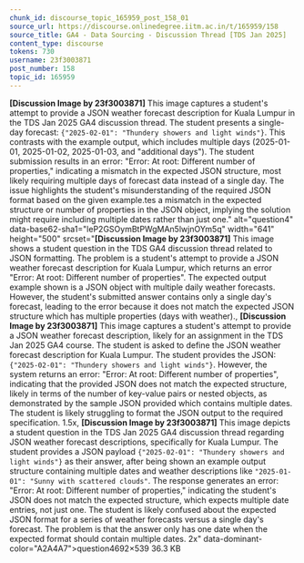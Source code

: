 ```yaml
---
chunk_id: discourse_topic_165959_post_158_01
source_url: https://discourse.onlinedegree.iitm.ac.in/t/165959/158
source_title: GA4 - Data Sourcing - Discussion Thread [TDS Jan 2025]
content_type: discourse
tokens: 730
username: 23f3003871
post_number: 158
topic_id: 165959
---
```


**[Discussion Image by 23f3003871]** This image captures a student's attempt to provide a JSON weather forecast description for Kuala Lumpur in the TDS Jan 2025 GA4 discussion thread. The student presents a single-day forecast: `{"2025-02-01": "Thundery showers and light winds"}`. This contrasts with the example output, which includes multiple days (2025-01-01, 2025-01-02, 2025-01-03, and "additional days"). The student submission results in an error: "Error: At root: Different number of properties," indicating a mismatch in the expected JSON structure, most likely requiring multiple days of forecast data instead of a single day. The issue highlights the student's misunderstanding of the required JSON format based on the given example.tes a mismatch in the expected structure or number of properties in the JSON object, implying the solution might require including multiple dates rather than just one." alt="question4" data-base62-sha1="leP2GSOymBtPWgMAn5lwjnOYm5q" width="641" height="500" srcset="**[Discussion Image by 23f3003871]** This image shows a student question in the TDS GA4 discussion thread related to JSON formatting. The problem is a student's attempt to provide a JSON weather forecast description for Kuala Lumpur, which returns an error "Error: At root: Different number of properties". The expected output example shown is a JSON object with multiple daily weather forecasts. However, the student's submitted answer contains only a single day's forecast, leading to the error because it does not match the expected JSON structure which has multiple properties (days with weather)., **[Discussion Image by 23f3003871]** This image captures a student's attempt to provide a JSON weather forecast description, likely for an assignment in the TDS Jan 2025 GA4 course. The student is asked to define the JSON weather forecast description for Kuala Lumpur. The student provides the JSON: `{"2025-02-01": "Thundery showers and light winds"}`. However, the system returns an error: "Error: At root: Different number of properties", indicating that the provided JSON does not match the expected structure, likely in terms of the number of key-value pairs or nested objects, as demonstrated by the sample JSON provided which contains multiple dates. The student is likely struggling to format the JSON output to the required specification. 1.5x, **[Discussion Image by 23f3003871]** This image depicts a student question in the TDS Jan 2025 GA4 discussion thread regarding JSON weather forecast descriptions, specifically for Kuala Lumpur. The student provides a JSON payload `{"2025-02-01": "Thundery showers and light winds"}` as their answer, after being shown an example output structure containing multiple dates and weather descriptions like `"2025-01-01": "Sunny with scattered clouds"`. The response generates an error: "Error: At root: Different number of properties," indicating the student's JSON does not match the expected structure, which expects multiple date entries, not just one. The student is likely confused about the expected JSON format for a series of weather forecasts versus a single day's forecast. The problem is that the answer only has one date when the expected format should contain multiple dates. 2x" data-dominant-color="A2A4A7">question4692×539 36.3 KB
